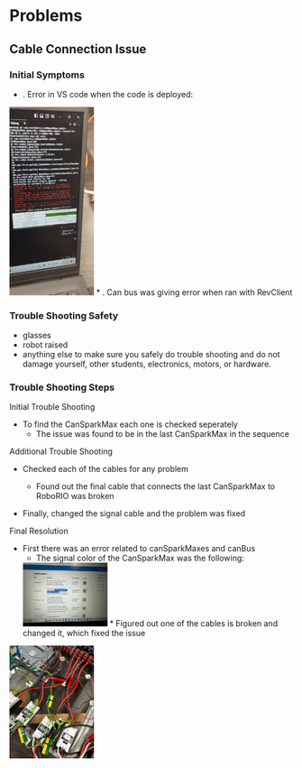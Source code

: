 # Problems

## Cable Connection Issue

### Initial Symptoms 

* . Error in VS code when the code is deployed:
<img src="./images/LowVoltageErrorMessage.jpg" width=150>
* . Can bus was giving error when ran with RevClient

### Trouble Shooting Safety

* glasses
* robot raised
* anything else to make sure you safely do trouble shooting and do not damage yourself, other students, electronics, motors, or hardware.

### Trouble Shooting Steps

Initial Trouble Shooting
* To find the CanSparkMax each one is checked seperately
  * The issue was found to be in the last CanSparkMax in the sequence

Additional Trouble Shooting
* Checked each of the cables for any problem
    * Found out the final cable that connects the last CanSparkMax to RoboRIO was broken

* Finally, changed the signal cable and the problem was fixed

Final Resolution
* First there was an error related to canSparkMaxes and canBus
  * The signal color of the CanSparkMax was the following:
  <img src="./images/InfoRelatedToCanSparkMaxColors.jpg" width=150>
    * Figured out one of the cables is broken and changed it, which fixed the issue

<img src="./images/CanSparkMaxLight.jpg" alt="CanSparkMaxLights" width="150">
